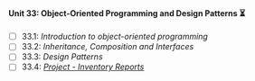 #### Unit 33: Object-Oriented Programming and Design Patterns :hourglass_flowing_sand:

- [ ] 33.1: _Introduction to object-oriented programming_
- [ ] 33.2: _Inheritance, Composition and Interfaces_
- [ ] 33.3: _Design Patterns_
- [ ] 33.4: [_Project - Inventory Reports_]()
